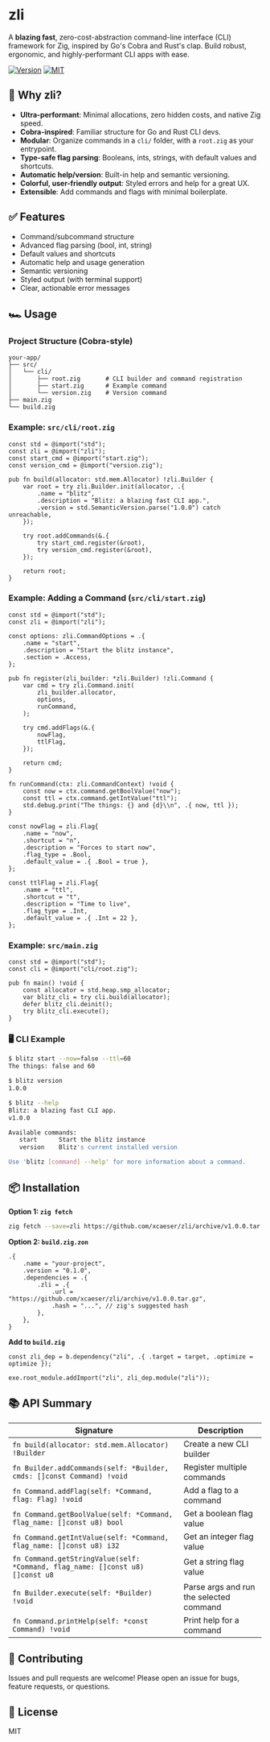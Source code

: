 # zli

A **blazing fast**, zero-cost-abstraction command-line interface (CLI) framework for Zig, inspired by Go's Cobra and Rust's clap. Build robust, ergonomic, and highly-performant CLI apps with ease.

[![Version](https://img.shields.io/badge/Zig_Version-0.14.0-orange.svg?logo=zig)](README.md)
[![MIT](https://img.shields.io/badge/License-MIT-lightgrey.svg?logo=cachet)](LICENSE)

## 🚀 Why zli?

- **Ultra-performant**: Minimal allocations, zero hidden costs, and native Zig speed.
- **Cobra-inspired**: Familiar structure for Go and Rust CLI devs.
- **Modular**: Organize commands in a `cli/` folder, with a `root.zig` as your entrypoint.
- **Type-safe flag parsing**: Booleans, ints, strings, with default values and shortcuts.
- **Automatic help/version**: Built-in help and semantic versioning.
- **Colorful, user-friendly output**: Styled errors and help for a great UX.
- **Extensible**: Add commands and flags with minimal boilerplate.

## ✅ Features

- Command/subcommand structure
- Advanced flag parsing (bool, int, string)
- Default values and shortcuts
- Automatic help and usage generation
- Semantic versioning
- Styled output (with terminal support)
- Clear, actionable error messages

## 🏎️ Usage

### Project Structure (Cobra-style)

```
your-app/
├── src/
│   └── cli/
│       ├── root.zig       # CLI builder and command registration
│       ├── start.zig      # Example command
│       └── version.zig    # Version command
├── main.zig
└── build.zig
```

### Example: `src/cli/root.zig`

```zig
const std = @import("std");
const zli = @import("zli");
const start_cmd = @import("start.zig");
const version_cmd = @import("version.zig");

pub fn build(allocator: std.mem.Allocator) !zli.Builder {
    var root = try zli.Builder.init(allocator, .{
        .name = "blitz",
        .description = "Blitz: a blazing fast CLI app.",
        .version = std.SemanticVersion.parse("1.0.0") catch unreachable,
    });

    try root.addCommands(&.{
        try start_cmd.register(&root),
        try version_cmd.register(&root),
    });

    return root;
}
```

### Example: Adding a Command (`src/cli/start.zig`)

```zig
const std = @import("std");
const zli = @import("zli");

const options: zli.CommandOptions = .{
    .name = "start",
    .description = "Start the blitz instance",
    .section = .Access,
};

pub fn register(zli_builder: *zli.Builder) !zli.Command {
    var cmd = try zli.Command.init(
        zli_builder.allocator,
        options,
        runCommand,
    );

    try cmd.addFlags(&.{
        nowFlag,
        ttlFlag,
    });

    return cmd;
}

fn runCommand(ctx: zli.CommandContext) !void {
    const now = ctx.command.getBoolValue("now");
    const ttl = ctx.command.getIntValue("ttl");
    std.debug.print("The things: {} and {d}\\n", .{ now, ttl });
}

const nowFlag = zli.Flag{
    .name = "now",
    .shortcut = "n",
    .description = "Forces to start now",
    .flag_type = .Bool,
    .default_value = .{ .Bool = true },
};

const ttlFlag = zli.Flag{
    .name = "ttl",
    .shortcut = "t",
    .description = "Time to live",
    .flag_type = .Int,
    .default_value = .{ .Int = 22 },
};
```

### Example: `src/main.zig`

```zig
const std = @import("std");
const cli = @import("cli/root.zig");

pub fn main() !void {
    const allocator = std.heap.smp_allocator;
    var blitz_cli = try cli.build(allocator);
    defer blitz_cli.deinit();
    try blitz_cli.execute();
}
```

### 🖥️ CLI Example

```sh
$ blitz start --now=false --ttl=60
The things: false and 60

$ blitz version
1.0.0

$ blitz --help
Blitz: a blazing fast CLI app.
v1.0.0

Available commands:
   start      Start the blitz instance
   version    Blitz's current installed version

Use 'blitz [command] --help' for more information about a command.
```

## 📦 Installation

**Option 1: `zig fetch`**

```sh
zig fetch --save=zli https://github.com/xcaeser/zli/archive/v1.0.0.tar.gz
```

**Option 2: `build.zig.zon`**

```zig
.{
    .name = "your-project",
    .version = "0.1.0",
    .dependencies = .{
        .zli = .{
            .url = "https://github.com/xcaeser/zli/archive/v1.0.0.tar.gz",
            .hash = "...", // zig's suggested hash
        },
    },
}
```

**Add to `build.zig`**

```zig
const zli_dep = b.dependency("zli", .{ .target = target, .optimize = optimize });

exe.root_module.addImport("zli", zli_dep.module("zli"));
```

## 📚 API Summary

| Signature                                                                     | Description                             |
| ----------------------------------------------------------------------------- | --------------------------------------- |
| `fn build(allocator: std.mem.Allocator) !Builder`                             | Create a new CLI builder                |
| `fn Builder.addCommands(self: *Builder, cmds: []const Command) !void`         | Register multiple commands              |
| `fn Command.addFlag(self: *Command, flag: Flag) !void`                        | Add a flag to a command                 |
| `fn Command.getBoolValue(self: *Command, flag_name: []const u8) bool`         | Get a boolean flag value                |
| `fn Command.getIntValue(self: *Command, flag_name: []const u8) i32`           | Get an integer flag value               |
| `fn Command.getStringValue(self: *Command, flag_name: []const u8) []const u8` | Get a string flag value                 |
| `fn Builder.execute(self: *Builder) !void`                                    | Parse args and run the selected command |
| `fn Command.printHelp(self: *const Command) !void`                            | Print help for a command                |

## 🤝 Contributing

Issues and pull requests are welcome! Please open an issue for bugs, feature requests, or questions.

## 📝 License

MIT
